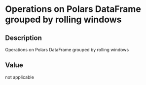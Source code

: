 
# Operations on Polars DataFrame grouped by rolling windows

## Description

Operations on Polars DataFrame grouped by rolling windows

## Value

not applicable
